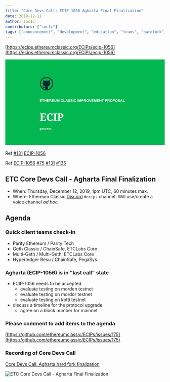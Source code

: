 ```yaml
---
title: "Core Devs Call: ECIP-1056 Agharta Final Finalization"
date: 2019-12-12
author: soc1c
contributors: ["soc1c"]
tags: ["announcement", "development", "education", "teams", "hardfork", "media"]
---
```


[https://ecips.ethereumclassic.org/ECIPs/ecip-1056](https://ecips.ethereumclassic.org/ECIPs/ecip-1056)

![ETC Core Devs Call - Agharta Final Finalization](./ethereum_classic_ecip_wallpaper.png)

Ref [#131](https://github.com/ethereumclassic/ECIPs/issues/131) [ECIP-1056](https://github.com/ethereumclassic/ECIPs/blob/master/_specs/ecip-1056.md)

Ref [ECIP-1056](https://ecips.ethereumclassic.org/ECIPs/ecip-1056) [#75](https://github.com/ethereumclassic/ECIPs/pull/75) [#131](https://github.com/ethereumclassic/ECIPs/issues/131) [#135](https://github.com/ethereumclassic/ECIPs/issues/135)

## ETC Core Devs Call - Agharta Final Finalization

* When: Thursday, December 12, 2019, 1pm UTC, 60 minutes max.
* Where: Ethereum Classic [Discord](https://discord.gg/hQs894U) `#ecips` channel. Will use/create a voice channel *ad hoc*.

## Agenda

### Quick client teams check-in

* Parity Ethereum / Parity Tech
* Geth Classic / ChainSafe, ETCLabs Core
* Multi-Geth / Multi-Geth, ETCLabs Core
* Hyperledger Besu / ChainSafe, PegaSys

### Agharta (ECIP-1056) is in "last call" state

* ECIP-1056 needs to be accepted
    * evaluate testing on morden testnet
    * evaluate testing on mordor testnet
    * evaluate testing on kotti testnet
* discuss a timeline for the protocol upgrade
    * agree on a block number for mainnet

### Please comment to add items to the agenda

[https://github.com/ethereumclassic/ECIPs/issues/175](https://github.com/ethereumclassic/ECIPs/issues/175)

### Recording of Core Devs Call

[Core Devs Call:  Agharta hard fork finalization](https://youtu.be/vipvH21tXgc)

![ETC Core Devs Call - Agharta Final Finalization](./hardfork_agharta.png)
